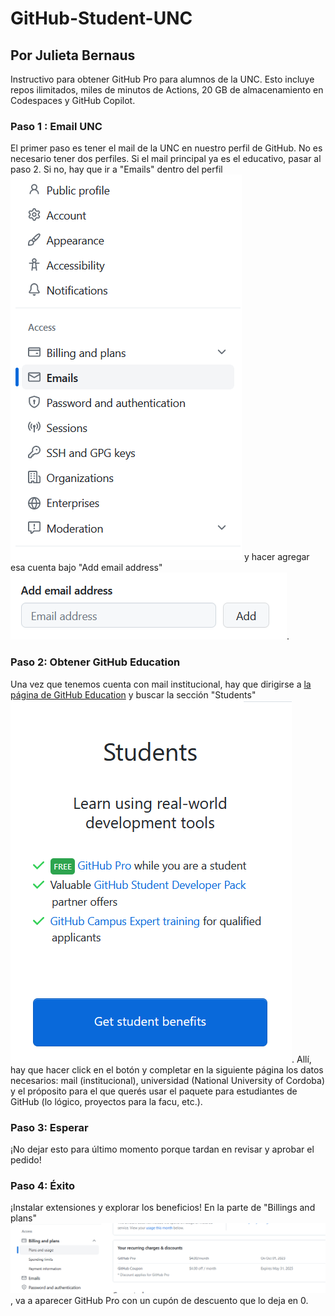 # GitHub-Student-UNC

## Por Julieta Bernaus

Instructivo para obtener GitHub Pro para alumnos de la UNC. Esto incluye repos ilimitados, miles de minutos de Actions, 20 GB de almacenamiento en Codespaces y GitHub Copilot.

### Paso 1 : Email UNC

El primer paso es tener el mail de la UNC en nuestro perfil de GitHub. No es necesario tener dos perfiles.
Si el mail principal ya es el educativo, pasar al paso 2. 
Si no, hay que ir a "Emails" dentro del perfil
!["Emails" dentro del perfil](lib/pic%201.png ) 
y hacer agregar esa cuenta bajo "Add email address" 
![bajo "Add email address"](lib/pic%202.png). 

### Paso 2: Obtener GitHub Education

Una vez que tenemos cuenta con mail institucional, hay que dirigirse a [la página de GitHub Education](https://education.github.com/benefits?type=student) y buscar la sección "Students" 
!["Students"](lib/pic%203.png). 
Allí, hay que hacer click en el botón y completar en la siguiente página los datos necesarios: mail (institucional), universidad (National University of Cordoba) y el próposito para el que querés usar el paquete para estudiantes de GitHub (lo lógico, proyectos para la facu, etc.). 

### Paso 3: Esperar

¡No dejar esto para último momento porque tardan en revisar y aprobar el pedido!

### Paso 4: Éxito

¡Instalar extensiones y explorar los beneficios! En la parte de "Billings and plans" 
!["Billings and plans"](/lib/pic%204.png)
, va a aparecer GitHub Pro con un cupón de descuento que lo deja en 0.


